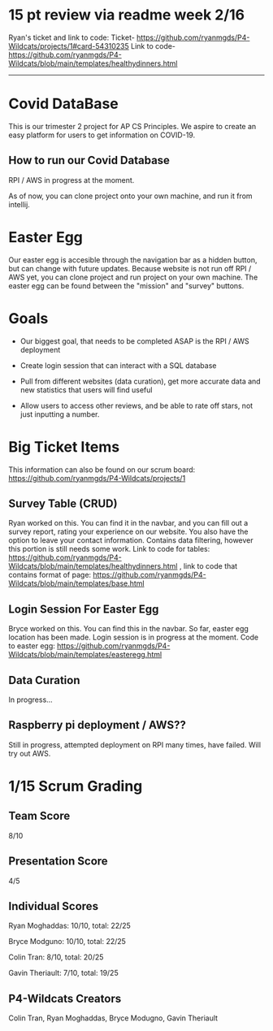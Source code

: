 # 15 pt review via readme week 2/16
Ryan's ticket and link to code: Ticket- https://github.com/ryanmgds/P4-Wildcats/projects/1#card-54310235 Link to code- https://github.com/ryanmgds/P4-Wildcats/blob/main/templates/healthydinners.html


--------

# Covid DataBase
This is our trimester 2 project for AP CS Principles. We aspire to create an easy platform for users to get information on COVID-19.

## How to run our Covid Database
RPI / AWS in progress at the moment.

As of now, you can clone project onto your own machine, and run it from intellij.

# Easter Egg
Our easter egg is accesible through the navigation bar as a hidden button, but can change with future updates. Because website is not run off RPI / AWS yet, you can clone project and run project on your own machine. The easter egg can be found between the "mission" and "survey" buttons.

# Goals
- Our biggest goal, that needs to be completed ASAP is the RPI / AWS deployment

- Create login session that can interact with a SQL database

- Pull from different websites (data curation), get more accurate data and new statistics that users will find useful

- Allow users to access other reviews, and be able to rate off stars, not just inputting a number.



# Big Ticket Items
This information can also be found on our scrum board: https://github.com/ryanmgds/P4-Wildcats/projects/1 

## Survey Table (CRUD)
Ryan worked on this. You can find it in the navbar, and you can fill out a survey report, rating your experience on our website. You also have the option to leave your contact information. Contains data filtering, however this portion is still needs some work. Link to code for tables: https://github.com/ryanmgds/P4-Wildcats/blob/main/templates/healthydinners.html , link to code that contains format of page: https://github.com/ryanmgds/P4-Wildcats/blob/main/templates/base.html

## Login Session For Easter Egg
Bryce worked on this. You can find this in the navbar. So far, easter egg location has been made. Login session is in progress at the moment. Code to easter egg: https://github.com/ryanmgds/P4-Wildcats/blob/main/templates/easteregg.html 

## Data Curation
In progress...

## Raspberry pi deployment / AWS??
Still in progress, attempted deployment on RPI many times, have failed. Will try out AWS.

# 1/15 Scrum Grading

## Team Score
8/10

## Presentation Score
4/5

## Individual Scores
Ryan Moghaddas: 
10/10,
total: 22/25

Bryce Modguno:
10/10,
total: 22/25

Colin Tran:
8/10,
total: 20/25

Gavin Theriault:
7/10,
total: 19/25

## P4-Wildcats Creators
Colin Tran, Ryan Moghaddas, Bryce Modugno, Gavin Theriault





